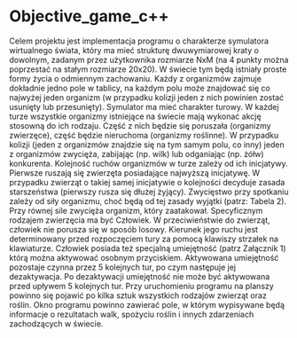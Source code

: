 # Objective_game_c++

Celem projektu jest implementacja programu o charakterze symulatora wirtualnego świata,
który ma mieć strukturę dwuwymiarowej kraty o dowolnym, zadanym przez użytkownika
rozmiarze NxM (na 4 punkty można poprzestać na stałym rozmiarze 20x20). W świecie tym będą
istniały proste formy życia o odmiennym zachowaniu. Każdy z organizmów zajmuje dokładnie
jedno pole w tablicy, na każdym polu może znajdować się co najwyżej jeden organizm (w
przypadku kolizji jeden z nich powinien zostać usunięty lub przesunięty).
Symulator ma mieć charakter turowy. W każdej turze wszystkie organizmy istniejące na
świecie mają wykonać akcję stosowną do ich rodzaju. Część z nich będzie się poruszała (organizmy
zwierzęce), część będzie nieruchoma (organizmy roślinne). W przypadku kolizji (jeden z
organizmów znajdzie się na tym samym polu, co inny) jeden z organizmów zwycięża, zabijając (np.
wilk) lub odganiając (np. żółw) konkurenta. Kolejność ruchów organizmów w turze zależy od ich
inicjatywy. Pierwsze ruszają się zwierzęta posiadające najwyższą inicjatywę. W przypadku zwierząt
o takiej samej inicjatywie o kolejności decyduje zasada starszeństwa (pierwszy rusza się dłużej
żyjący). Zwycięstwo przy spotkaniu zależy od siły organizmu, choć będą od tej zasady wyjątki
(patrz: Tabela 2). Przy równej sile zwycięża organizm, który zaatakował. Specyficznym rodzajem
zwierzęcia ma być Człowiek. W przeciwieństwie do zwierząt, człowiek nie porusza się w sposób
losowy. Kierunek jego ruchu jest determinowany przed rozpoczęciem tury za pomocą klawiszy
strzałek na klawiaturze. Człowiek posiada też specjalną umiejętność (patrz Załącznik 1) którą
można aktywować osobnym przyciskiem. Aktywowana umiejętność pozostaje czynna przez 5
kolejnych tur, po czym następuje jej dezaktywacja. Po dezaktywacji umiejętność nie może być
aktywowana przed upływem 5 kolejnych tur. Przy uruchomieniu programu na planszy powinno się
pojawić po kilka sztuk wszystkich rodzajów zwierząt oraz roślin. Okno programu powinno
zawierać pole, w którym wypisywane będą informacje o rezultatach walk, spożyciu roślin i innych
zdarzeniach zachodzących w świecie.
